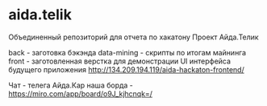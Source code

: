 # aida.telik
Объединенный репозиторий для отчета по хакатону
Проект Айда.Телик

back        - заготовка бэкэнда
data-mining - скрипты по итогам майнинга
front       - заготовленная верстка для демонстрации UI интерфейса будущего приложения
                 http://134.209.194.119/aida-hackaton-frontend/

Чат         - телега Айда.Кар
наша борда  - https://miro.com/app/board/o9J_kjhcnqk=/